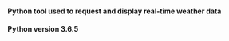 <h4> Python tool used to request and display real-time weather data<h4>

<p>Python version <b>3.6.5<b><p>
